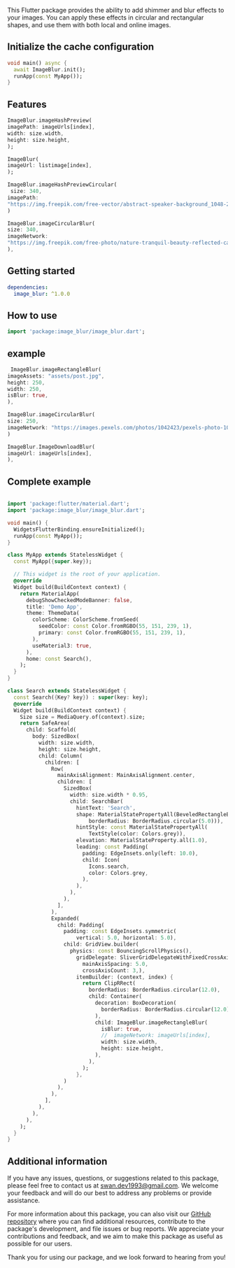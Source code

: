 
This Flutter package provides the ability to add shimmer and blur effects to your images. You can apply these effects in circular and rectangular shapes, and use them with both local and online images.

## Initialize the cache configuration
```dart
void main() async {
  await ImageBlur.init();
  runApp(const MyApp());
}
```

## Features


```dart
ImageBlur.imageHashPreview(
imagePath: imageUrls[index],
width: size.width,
height: size.height,
);
```



```dart
ImageBlur(
imageUrl: listimage[index],
);
```



```dart
ImageBlur.imageHashPreviewCircular(
 size: 340,
imagePath:
"https://img.freepik.com/free-vector/abstract-speaker-background_1048-2038.jpg?w=740&t=st=1708002577~exp=1708003177~hmac=75e6d3504cc3a4c077d56bcb181983b2ff88d51d5457a7dd10c039c3fec813d2",
)
```



```dart
ImageBlur.imageCircularBlur(
size: 340,
imageNetwork:
"https://img.freepik.com/free-photo/nature-tranquil-beauty-reflected-calm-water-generative-ai_188544-12798.jpg?size=626&ext=jpg&ga=GA1.1.8332681.1703272078&semt=ais",
),
```


## Getting started

```yaml
dependencies:
  image_blur: ^1.0.0
```

## How to use

```dart
import 'package:image_blur/image_blur.dart';

```

## example

```dart
 ImageBlur.imageRectangleBlur(
imageAssets: "assets/post.jpg",
height: 250,
width: 250,
isBlur: true,
),
```

```dart
ImageBlur.imageCircularBlur(
size: 250,
imageNetwork: "https://images.pexels.com/photos/1042423/pexels-photo-1042423.jpeg?auto=compress&cs=tinysrgb&w=1600",
)                           
```


```dart
ImageBlur.ImageDownloadBlur(
imageUrl: imageUrls[index],
),
```



## Complete example
```dart

import 'package:flutter/material.dart';
import 'package:image_blur/image_blur.dart';

void main() {
  WidgetsFlutterBinding.ensureInitialized();
  runApp(const MyApp());
}

class MyApp extends StatelessWidget {
  const MyApp({super.key});

  // This widget is the root of your application.
  @override
  Widget build(BuildContext context) {
    return MaterialApp(
      debugShowCheckedModeBanner: false,
      title: 'Demo App',
      theme: ThemeData(
        colorScheme: ColorScheme.fromSeed(
          seedColor: const Color.fromRGBO(55, 151, 239, 1),
          primary: const Color.fromRGBO(55, 151, 239, 1),
        ),
        useMaterial3: true,
      ),
      home: const Search(),
    );
  }
}

class Search extends StatelessWidget {
  const Search({Key? key}) : super(key: key);
  @override
  Widget build(BuildContext context) {
    Size size = MediaQuery.of(context).size;
    return SafeArea(
      child: Scaffold(
        body: SizedBox(
          width: size.width,
          height: size.height,
          child: Column(
            children: [
              Row(
                mainAxisAlignment: MainAxisAlignment.center,
                children: [
                  SizedBox(
                    width: size.width * 0.95,
                    child: SearchBar(
                      hintText: 'Search',
                      shape: MaterialStatePropertyAll(BeveledRectangleBorder(
                          borderRadius: BorderRadius.circular(5.0))),
                      hintStyle: const MaterialStatePropertyAll(
                          TextStyle(color: Colors.grey)),
                      elevation: MaterialStateProperty.all(1.0),
                      leading: const Padding(
                        padding: EdgeInsets.only(left: 10.0),
                        child: Icon(
                          Icons.search,
                          color: Colors.grey,
                        ),
                      ),
                    ),
                  ),
                ],
              ),
              Expanded(
                child: Padding(
                  padding: const EdgeInsets.symmetric(
                      vertical: 5.0, horizontal: 5.0),
                  child: GridView.builder(
                    physics: const BouncingScrollPhysics(),
                      gridDelegate: SliverGridDelegateWithFixedCrossAxisCount(crossAxisSpacing: 5.0,
                        mainAxisSpacing: 5.0,
                        crossAxisCount: 3,),
                      itemBuilder: (context, index) {
                        return ClipRRect(
                          borderRadius: BorderRadius.circular(12.0),
                          child: Container(
                            decoration: BoxDecoration(
                              borderRadius: BorderRadius.circular(12.0),
                            ),
                            child: ImageBlur.imageRectangleBlur(
                              isBlur: true,
                              //  imageNetwork: imageUrls[index],
                              width: size.width,
                              height: size.height,
                            ),
                          ),
                        );
                      },
                  )
                ),
              ),
            ],
          ),
        ),
      ),
    );
  }
}

```



## Additional information

If you have any issues, questions, or suggestions related to this package, please feel free to contact us at [swan.dev1993@gmail.com](mailto:zagros.development.group@gmail.com). We welcome your feedback and will do our best to address any problems or provide assistance.

For more information about this package, you can also visit our [GitHub repository](https://github.com/SwanFlutter/image_blur) where you can find additional resources, contribute to the package's development, and file issues or bug reports. We appreciate your contributions and feedback, and we aim to make this package as useful as possible for our users.

Thank you for using our package, and we look forward to hearing from you!
